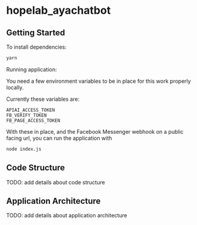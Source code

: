 # hopelab_ayachatbot

## Getting Started

To install dependencies:

```bash
yarn
```

Running application:

You need a few environment variables to be in place for this work properly locally.

Currently these variables are:

```
APIAI_ACCESS_TOKEN
FB_VERIFY_TOKEN
FB_PAGE_ACCESS_TOKEN
```

With these in place, and the Facebook Messenger webhook on a public facing url, you can run the application with

```bash
node index.js
```

## Code Structure

TODO: add details about code structure

## Application Architecture

TODO: add details about application architecture